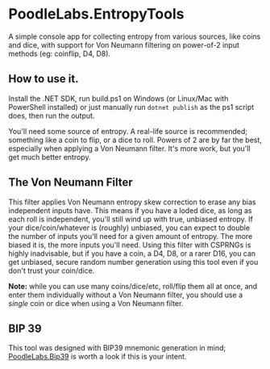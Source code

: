 # PoodleLabs.EntropyTools

A simple console app for collecting entropy from various sources, like coins and dice, with support for Von Neumann filtering on power-of-2 input methods (eg: coinflip, D4, D8).

## How to use it.

Install the .NET SDK, run build.ps1 on Windows (or Linux/Mac with PowerShell installed) or just manually run `dotnet publish` as the ps1 script does, then run the output.

You'll need some source of entropy. A real-life source is recommended; something like a coin to flip, or a dice to roll. Powers of 2 are by far the best, especially when applying a Von Neumann filter. It's more work, but you'll get much better entropy.

## The Von Neumann Filter

This filter applies Von Neumann entropy skew correction to erase any bias independent inputs have. This means if you have a loded dice, as long as each roll is independent, you'll still wind up with true, unbiased entropy. If your dice/coin/whatever is (roughly) unbiased, you can expect to double the number of inputs you'll need for a given amount of entropy. The more biased it is, the more inputs you'll need. Using this filter with CSPRNGs is highly inadvisable, but if you have a coin, a D4, D8, or a rarer D16, you can get unbiased, secure random number generation using this tool even if you don't trust your coin/dice.

**Note:** while you can use many coins/dice/etc, roll/flip them all at once, and enter them individually without a Von Neumann filter, you should use a *single* coin or dice when using a Von Neumann filter.

## BIP 39

This tool was designed with BIP39 mnemonic generation in mind; [PoodleLabs.Bip39](https://github.com/PoodleLabs/PoodleLabs.Bip39) is worth a look if this is your intent.
